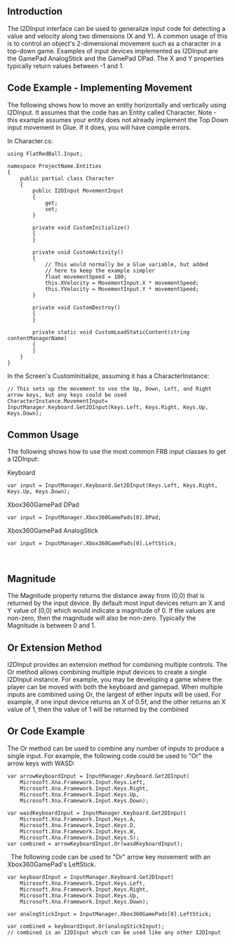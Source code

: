 ## Introduction

The I2DInput interface can be used to generalize input code for detecting a value and velocity along two dimensions (X and Y). A common usage of this is to control an object's 2-dimensional movement such as a character in a top-down game. Examples of input devices implemented as I2DInput are the GamePad AnalogStick and the GamePad DPad. The X and Y properties typically return values between -1 and 1.

## Code Example - Implementing Movement

The following shows how to move an entity horizontally and vertically using I2DInput. It assumes that the code has an Entity called Character. Note - this example assumes your entity does not already implement the Top Down input movement in Glue. If it does, you will have compile errors.

In Character.cs:

    using FlatRedBall.Input;

    namespace ProjectName.Entities
    {
        public partial class Character
        {
            public I2DInput MovementInput
            {
                get;
                set;
            }

            private void CustomInitialize()
            {
            }

            private void CustomActivity()
            {
                // This would normally be a Glue variable, but added
                // here to keep the example simpler
                float movementSpeed = 100;
                this.XVelocity = MovementInput.X * movementSpeed;
                this.YVelocity = MovementInput.Y * movementSpeed;
            }

            private void CustomDestroy()
            {
            }

            private static void CustomLoadStaticContent(string contentManagerName)
            {
            }
        }
    }

In the Screen's CustomInitialize, assuming it has a CharacterInstance:

    // This sets up the movement to use the Up, Down, Left, and Right arrow keys, but any keys could be used
    CharacterInstance.MovementInput= InputManager.Keyboard.Get2DInput(Keys.Left, Keys.Right, Keys.Up, Keys.Down);

## Common Usage

The following shows how to use the most common FRB input classes to get a I2DInput:

Keyboard

    var input = InputManager.Keyboard.Get2DInput(Keys.Left, Keys.Right, Keys.Up, Keys.Down);

Xbox360GamePad DPad

    var input = InputManager.Xbox360GamePads[0].DPad;

Xbox360GamePad AnalogStick

    var input = InputManager.Xbox360GamePads[0].LeftStick;

 

## Magnitude

The Magnitude property returns the distance away from (0,0) that is returned by the input device. By default most input devices return an X and Y value of (0,0) which would indicate a magnitude of 0. If the values are non-zero, then the magnitude will also be non-zero. Typically the Magnitude is between 0 and 1.

## Or Extension Method

I2DInput provides an extension method for combining multiple controls. The Or method allows combining multiple input devices to create a single I2DInput instance. For example, you may be developing a game where the player can be moved with both the keyboard and gamepad. When multiple inputs are combined using Or, the largest of either inputs will be used. For example, if one input device returns an X of 0.5f, and the other returns an X value of 1, then the value of 1 will be returned by the combined

## Or Code Example

The Or method can be used to combine any number of inputs to produce a single input. For example, the following code could be used to "Or" the arrow keys with WASD:

    var arrowKeyboardInput = InputManager.Keyboard.Get2DInput(
        Microsoft.Xna.Framework.Input.Keys.Left,
        Microsoft.Xna.Framework.Input.Keys.Right,
        Microsoft.Xna.Framework.Input.Keys.Up,
        Microsoft.Xna.Framework.Input.Keys.Down);

    var wasdKeyboardInput = InputManager.Keyboard.Get2DInput(
        Microsoft.Xna.Framework.Input.Keys.A,
        Microsoft.Xna.Framework.Input.Keys.D,
        Microsoft.Xna.Framework.Input.Keys.W,
        Microsoft.Xna.Framework.Input.Keys.S);
    var combined = arrowKeyboardInput.Or(wasdKeyboardInput);

  The following code can be used to "Or" arrow key movement with an Xbox360GamePad's LeftStick.

    var keyboardInput = InputManager.Keyboard.Get2DInput(
        Microsoft.Xna.Framework.Input.Keys.Left,
        Microsoft.Xna.Framework.Input.Keys.Right,
        Microsoft.Xna.Framework.Input.Keys.Up,
        Microsoft.Xna.Framework.Input.Keys.Down);

    var analogStickInput = InputManager.Xbox360GamePads[0].LeftStick;

    var combined = keyboardInput.Or(analogStickInput);
    // combined is an I2DInput which can be used like any other I2DInput
